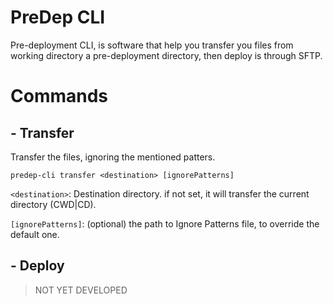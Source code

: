 # PreDep CLI

Pre-deployment CLI, is software that help you transfer you files from working directory a pre-deployment directory, then deploy is through SFTP.

# Commands

## - Transfer
Transfer the files, ignoring the mentioned patters.

```shell
predep-cli transfer <destination> [ignorePatterns]
```

`<destination>`: Destination directory. if not set, it will transfer the current directory (CWD|CD).

`[ignorePatterns]`: (optional) the path to Ignore Patterns file, to override the default one.

## - Deploy

> NOT YET DEVELOPED